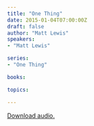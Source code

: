 ```yaml
---
title: "One Thing"
date: 2015-01-04T07:00:00Z
draft: false
author: "Matt Lewis"
speakers:
- "Matt Lewis"

series:
- "One Thing"

books:

topics:

---
```

[Download audio.](https://s3.amazonaws.com/highway/sermons/2015_01/2015-01-04_OneThing.mp3)